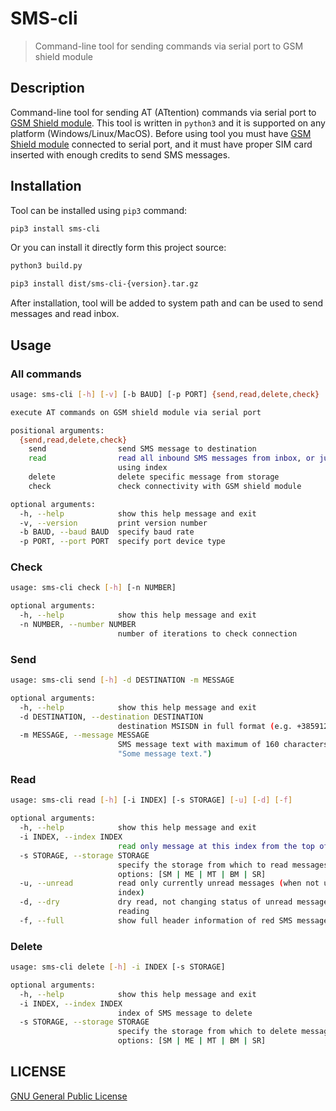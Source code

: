 # SMS-cli

> Command-line tool for sending commands via serial port to GSM shield module

## Description

Command-line tool for sending AT (ATtention) commands via serial port to
[GSM Shield module](https://www.arduino.cc/en/Guide/ArduinoGSMShield). This tool is written in `python3` and it is
supported on any platform (Windows/Linux/MacOS). Before using tool you must have
[GSM Shield module](https://www.arduino.cc/en/Guide/ArduinoGSMShield) connected to serial port, and it must have
proper SIM card inserted with enough credits to send SMS messages.

## Installation

Tool can be installed using `pip3` command:

```sh
pip3 install sms-cli
```

Or you can install it directly form this project source:

```sh
python3 build.py

pip3 install dist/sms-cli-{version}.tar.gz
```

After installation, tool will be added to system path and can be used to send messages and read inbox.

## Usage

### All commands

```sh
usage: sms-cli [-h] [-v] [-b BAUD] [-p PORT] {send,read,delete,check} ...

execute AT commands on GSM shield module via serial port

positional arguments:
  {send,read,delete,check}
    send                send SMS message to destination
    read                read all inbound SMS messages from inbox, or just one
                        using index
    delete              delete specific message from storage
    check               check connectivity with GSM shield module

optional arguments:
  -h, --help            show this help message and exit
  -v, --version         print version number
  -b BAUD, --baud BAUD  specify baud rate
  -p PORT, --port PORT  specify port device type
```

### Check

```sh
usage: sms-cli check [-h] [-n NUMBER]

optional arguments:
  -h, --help            show this help message and exit
  -n NUMBER, --number NUMBER
                        number of iterations to check connection
```

### Send

```sh
usage: sms-cli send [-h] -d DESTINATION -m MESSAGE

optional arguments:
  -h, --help            show this help message and exit
  -d DESTINATION, --destination DESTINATION
                        destination MSISDN in full format (e.g. +38591234567)
  -m MESSAGE, --message MESSAGE
                        SMS message text with maximum of 160 characters (e.g.
                        "Some message text.")
```

### Read

```sh
usage: sms-cli read [-h] [-i INDEX] [-s STORAGE] [-u] [-d] [-f]

optional arguments:
  -h, --help            show this help message and exit
  -i INDEX, --index INDEX
                        read only message at this index from the top of inbox
  -s STORAGE, --storage STORAGE
                        specify the storage from which to read messages,
                        options: [SM | ME | MT | BM | SR]
  -u, --unread          read only currently unread messages (when not using
                        index)
  -d, --dry             dry read, not changing status of unread messages while
                        reading
  -f, --full            show full header information of red SMS messages
```

### Delete

```sh
usage: sms-cli delete [-h] -i INDEX [-s STORAGE]

optional arguments:
  -h, --help            show this help message and exit
  -i INDEX, --index INDEX
                        index of SMS message to delete
  -s STORAGE, --storage STORAGE
                        specify the storage from which to delete message,
                        options: [SM | ME | MT | BM | SR]
```

## LICENSE

[GNU General Public License](LICENSE.md)
